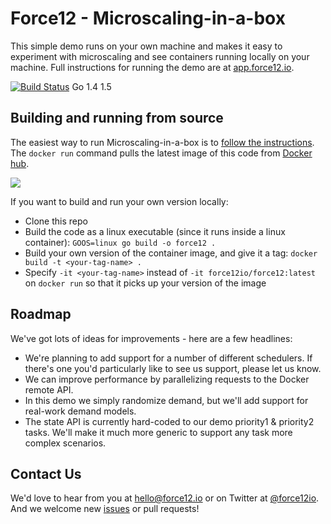 # Force12 - Microscaling-in-a-box

This simple demo runs on your own machine and makes it easy to experiment with microscaling and see containers running locally 
on your machine. Full instructions for running the demo are at [app.force12.io](http://app.force12.io). 

[![Build Status](https://api.travis-ci.org/force12io/force12.svg)](https://travis-ci.org/force12io/force12) Go 1.4 1.5

## Building and running from source

The easiest way to run Microscaling-in-a-box is to [follow the instructions](http://app.force12.io). The `docker run` command 
pulls the latest image of this code from [Docker hub](https://hub.docker.com/u/force12io/force12). 

[![](https://badge.imagelayers.io/force12io/force12:latest.svg)](https://imagelayers.io/?images=force12io/force12:latest 'Get your own badge on imagelayers.io')

If you want to build and run your own version locally:

- Clone this repo
- Build the code as a linux executable (since it runs inside a linux container): 
`GOOS=linux go build -o force12 .`
- Build your own version of the container image, and give it a tag:
`docker build -t <your-tag-name> .`
- Specify `-it <your-tag-name>` instead of `-it force12io/force12:latest` on `docker run` so that it picks up your version of the image

## Roadmap

We've got lots of ideas for improvements - here are a few headlines:

- We're planning to add support for a number of different schedulers. If there's one you'd particularly like to see us support, please let us know.
- We can improve performance by parallelizing requests to the Docker remote API.
- In this demo we simply randomize demand, but we'll add support for real-work demand models.
- The state API is currently hard-coded to our demo priority1 & priority2 tasks. We'll make it much more generic to support any task more complex scenarios.

## Contact Us

We'd love to hear from you at [hello@force12.io](mailto:hello@force12.io) or on Twitter at [@force12io](http://twitter.com/force12io). 
And we welcome new [issues](https://github.com/force12io/force12/issues) or pull requests!
